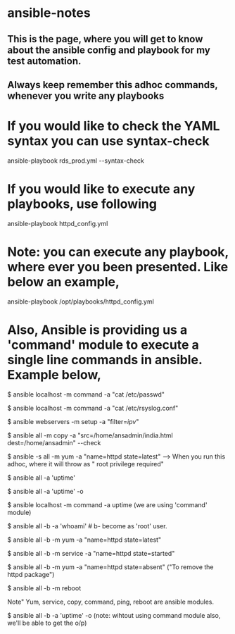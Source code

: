 # ansible-notes

## This is the page, where you will get to know about the ansible config and playbook for my test automation.

## Always keep remember this adhoc commands, whenever you write any playbooks

# If you would like to check the YAML syntax you can use syntax-check
ansible-playbook rds_prod.yml  --syntax-check
# If you would like to execute any playbooks, use following
ansible-playbook httpd_config.yml

# Note: you can execute any playbook, where ever you been presented. Like below an example,
ansible-playbook /opt/playbooks/httpd_config.yml

# Also, Ansible is providing us a 'command' module to execute a single line commands in ansible. Example below,

$ ansible localhost -m command -a "cat /etc/passwd"

$ ansible localhost -m command -a "cat /etc/rsyslog.conf"

$ ansible webservers -m setup -a "filter=*ipv*"

$ ansible all -m copy -a "src=/home/ansadmin/india.html dest=/home/ansadmin" --check

$ ansible -s all -m yum -a "name=httpd state=latest"  --> When you run this adhoc, where it will throw as " root privilege required"

$ ansible all -a 'uptime'

$ ansible all -a 'uptime' -o

$ ansible localhost -m command -a uptime  (we are using 'command' module)

$ ansible all -b -a 'whoami'    # b- become as 'root' user.

$ ansible all -b -m yum -a "name=httpd state=latest"

$ ansible all -b -m service -a "name=httpd state=started"

$ ansible all -b -m yum -a "name=httpd state=absent"  ("To remove the httpd package")

$ ansible all -b -m reboot

Note" Yum, service, copy, command, ping, reboot are ansible modules.

$ ansible all -b -a 'uptime' -o  (note: wihtout using command module also, we'll be able to get the o/p)







